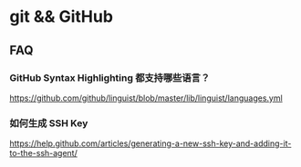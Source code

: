 # git && GitHub

## FAQ

### GitHub Syntax Highlighting 都支持哪些语言？

https://github.com/github/linguist/blob/master/lib/linguist/languages.yml

### 如何生成 SSH Key
https://help.github.com/articles/generating-a-new-ssh-key-and-adding-it-to-the-ssh-agent/
